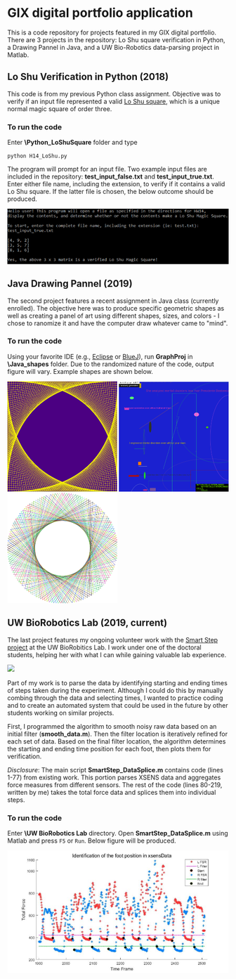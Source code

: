 # GIX digital portfolio application

This is a code repository for projects featured in my GIX digital portfolio. There are 3 projects in the repository: Lo Shu square verification in Python, a Drawing Pannel in Java, and a UW Bio-Robotics data-parsing project in Matlab. 

## Lo Shu Verification in Python (2018)

This code is from my previous Python class assignment. Objective was to verify if an input file represented a valid [Lo Shu square](https://en.wikipedia.org/wiki/Lo_Shu_Square), which is a unique normal magic square of order three. 

### To run the code

Enter **\Python_LoShuSquare** folder and type 
```console 
python H14_LoShu.py
``` 
The program will prompt for an input file. Two example input files are included in the repository: **test_input_false.txt** and **test_input_true.txt**. Enter either file name, including the extension, to verify if it contains a valid Lo Shu square. If the latter file is chosen, the below outcome should be produced. 

<img src="https://github.com/nywieck/GIX-application/blob/master/Python_LoShuSquare/LoShu_true.PNG" width="700">

## Java Drawing Pannel (2019)

The second project features a recent assignment in Java class (currently enrolled). The objective here was to produce specific geometric shapes as well as creating a panel of art using different shapes, sizes, and colors - I chose to ranomize it and have the computer draw whatever came to "mind". 

### To run the code

Using your favorite IDE (e.g., [Eclipse](https://www.eclipse.org/) or [BlueJ](https://www.bluej.org/)), run **GraphProj** in **\Java_shapes** folder. Due to the randomized nature of the code, output figure will vary. Example shapes are shown below.

<p float="left">
  <img src="https://github.com/nywieck/GIX-application/blob/master/Java_shapes/Java%201.PNG" width="250" />
  <img src="https://github.com/nywieck/GIX-application/blob/master/Java_shapes/Java%202.PNG" width="250" /> 
  <img src="https://github.com/nywieck/GIX-application/blob/master/Java_shapes/Java%203.PNG" width="250" />
</p>

## UW BioRobotics Lab (2019, current)

The last project features my ongoing volunteer work with the [Smart Step project](https://rombolabs.github.io/#project-smartStep) at the UW BioRobitics Lab. I work under one of the doctoral students, helping her with what I can while gaining valuable lab experience.

<img src="https://rombolabs.github.io/img/portfolio/ss1.png" width="600">

Part of my work is to parse the data by identifying starting and ending times of steps taken during the experiment. Although I could do this by manually combing through the data and selecting times, I wanted to practice coding and to create an automated system that could be used in the future by other students working on similar projects.

First, I programmed the algorithm to smooth noisy raw data based on an initial filter (**smooth_data.m**). Then the filter location is iteratively refined for each set of data. Based on the final filter location, the algorithm determines the starting and ending time position for each foot, then plots them for verification. 

*_Disclosure_*: The main script **SmartStep_DataSplice.m** contains code (lines 1-77) from existing work. This portion parses XSENS data and aggregates force measures from different sensors. The rest of the code (lines 80-219, written by me) takes the total force data and splices them into individual steps.  

### To run the code

Enter **\UW BioRobotics Lab** directory. Open **SmartStep_DataSplice.m** using Matlab and press ```F5``` or ```Run```. Below figure will be produced. 

<img src="https://github.com/nywieck/GIX-application/blob/master/UW%20BioRobotics%20Lab/xsensExample.jpg" width="700">



